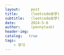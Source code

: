 ```yaml
---
layout:     post
title:      (leetcode自学)
subtitle:   (leetcode自学)
date:       2024-5-8
author:     (pennytask)
header-img: 
catalog:   true
tags:
    - 学习
---
```


